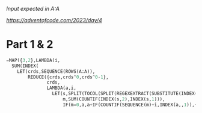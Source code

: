 _Input expected in A:A_

_https://adventofcode.com/2023/day/4_

# Part 1 & 2

```py
=MAP({3,2},LAMBDA(i,
  SUM(INDEX(
    LET(crds,SEQUENCE(ROWS(A:A)),
        REDUCE({crds,crds^0,crds^0-1},
               crds,
               LAMBDA(a,i,
                 LET(s,SPLIT(TOCOL(SPLIT(REGEXEXTRACT(SUBSTITUTE(INDEX(A:A,i)," ","x"),":x(.*)"),"|")),"x"),
                     m,SUM(COUNTIF(INDEX(s,2),INDEX(s,1))),
                     IF(m=0,a,a+IF(COUNTIF(SEQUENCE(m)+i,INDEX(a,,1)),{0,INDEX(a,i,2),2^(m-1)/m})))))),,i))))
```
